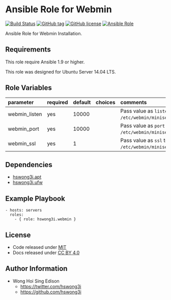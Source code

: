 Ansible Role for Webmin
=======================

[![Build Status](https://travis-ci.org/pantarei/ansible-role-webmin.svg?branch=master)](https://travis-ci.org/pantarei/ansible-role-webmin)
 [![GitHub tag](https://img.shields.io/github/tag/pantarei/ansible-role-webmin.svg)](https://github.com/pantarei/ansible-role-webmin)
 [![GitHub license](https://img.shields.io/github/license/pantarei/ansible-role-webmin.svg)](https://github.com/pantarei/ansible-role-webmin/blob/master/LICENSE)
 [![Ansible Role](https://img.shields.io/ansible/role/6234.svg)](https://galaxy.ansible.com/detail#/role/6234)

Ansible Role for Webmin Installation.

Requirements
------------

This role require Ansible 1.9 or higher.

This role was designed for Ubuntu Server 14.04 LTS.

Role Variables
--------------

<table>
<colgroup>
<col width="20%" />
<col width="20%" />
<col width="20%" />
<col width="20%" />
<col width="20%" />
</colgroup>
<thead>
<tr class="header">
<th align="left">parameter</th>
<th align="left">required</th>
<th align="left">default</th>
<th align="left">choices</th>
<th align="left">comments</th>
</tr>
</thead>
<tbody>
<tr class="odd">
<td align="left">webmin_listen</td>
<td align="left">yes</td>
<td align="left">10000</td>
<td align="left"></td>
<td align="left">Pass value as <code>listen</code> to <code>/etc/webmin/miniserv.conf</code>.</td>
</tr>
<tr class="even">
<td align="left">webmin_port</td>
<td align="left">yes</td>
<td align="left">10000</td>
<td align="left"></td>
<td align="left">Pass value as <code>port</code> to <code>/etc/webmin/miniserv.conf</code>.</td>
</tr>
<tr class="odd">
<td align="left">webmin_ssl</td>
<td align="left">yes</td>
<td align="left">1</td>
<td align="left"></td>
<td align="left">Pass value as <code>ssl</code> to <code>/etc/webmin/miniserv.conf</code>.</td>
</tr>
</tbody>
</table>

Dependencies
------------

-   [hswong3i.apt](https://github.com/pantarei/ansible-role-apt)
-   [hswong3i.ufw](https://github.com/pantarei/ansible-role-ufw)

Example Playbook
----------------

    - hosts: servers
      roles:
        - { role: hswong3i.webmin }

License
-------

-   Code released under [MIT](https://github.com/pantarei/ansible-role-webmin/blob/master/LICENSE)
-   Docs released under [CC BY 4.0](http://creativecommons.org/licenses/by/4.0/)

Author Information
------------------

-   Wong Hoi Sing Edison
    -   <https://twitter.com/hswong3i>
    -   <https://github.com/hswong3i>

